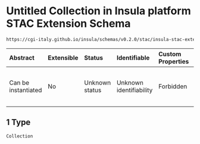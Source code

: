 # Untitled Collection in Insula platform STAC Extension Schema

```txt
https://cgi-italy.github.io/insula/schemas/v0.2.0/stac/insula-stac-extension.schema.json#/examples/1
```



| Abstract            | Extensible | Status         | Identifiable            | Custom Properties | Additional Properties | Access Restrictions | Defined In                                                                                                   |
| :------------------ | :--------- | :------------- | :---------------------- | :---------------- | :-------------------- | :------------------ | :----------------------------------------------------------------------------------------------------------- |
| Can be instantiated | No         | Unknown status | Unknown identifiability | Forbidden         | Allowed               | none                | [insula-stac-extension.schema.json\*](schemas/stac/insula-stac-extension.schema.json"open original schema") |

## 1 Type

`Collection`
